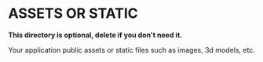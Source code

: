 # ASSETS OR STATIC

**This directory is optional, delete if you don't need it.**

Your application public assets or static files such as images, 3d models, etc.
